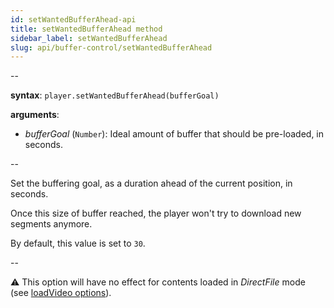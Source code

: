 ```yaml
---
id: setWantedBufferAhead-api
title: setWantedBufferAhead method
sidebar_label: setWantedBufferAhead
slug: api/buffer-control/setWantedBufferAhead
---
```


--

**syntax**: `player.setWantedBufferAhead(bufferGoal)`

**arguments**:

- _bufferGoal_ (`Number`): Ideal amount of buffer that should be pre-loaded,
  in seconds.

--

Set the buffering goal, as a duration ahead of the current position, in seconds.

Once this size of buffer reached, the player won't try to download new segments
anymore.

By default, this value is set to `30`.

--

:warning: This option will have no effect for contents loaded in _DirectFile_
mode (see [loadVideo options](./loadVideo_options.md#prop-transport)).
